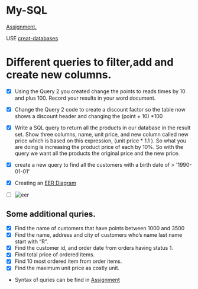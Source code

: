 # My-SQL
[Assignment.
](https://github.com/SaeedIram/My-SQL/blob/main/my%20Sql%20assignment_%20create_databases1%20(1).sql)

USE [creat-databases](https://github.com/SaeedIram/My-SQL/blob/main/create-databases.sql)
# Different queries to filter,add and create new columns.
- [x] Using the Query 2 you created change the points to reads times by 10 and plus 100. Record your results in your word document.
- [x] Change the Query 2 code to create a discount factor so the table now shows a discount header and changing the (point + 10) *100
- [x] Write a SQL query to return all the products in our database in the result set. Show three columns, name, unit price, and new column called new price which is based on this expression, (unit price * 1.1 ). So what you are doing is increasing the product price of each by 10%. So with the query we want all the products the original price and the new price.
- [x] create a new query to find all the customers with a birth date of > '1990-01-01' 
- [x] Creating an [EER Diagram](https://github.com/SaeedIram/My-SQL/blob/main/eer.mwb)
  
- [ ] ![eer](https://github.com/SaeedIram/My-SQL/assets/136697415/a46cef0a-9174-4789-b1bd-5fbe0db27033)

## Some additional quries.
      
- [x] Find the name of customers that have points between 1000 and 3500
- [x] Find the name, address and city of customers who’s name last name start with “R”.
- [x] Find the customer id, and order date from orders having status 1.
- [x] Find total price of ordered items.
- [x] Find 10 most ordered item from order items.
- [x] Find the maximum unit price as costly unit.

* Syntax of quries can be find in [Assignment](https://github.com/SaeedIram/R-and-Power-BI/blob/main/R%2BPowerBI.pptx)
